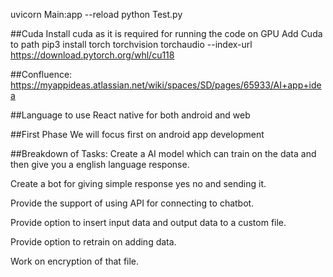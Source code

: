 uvicorn Main:app --reload
python Test.py

##Cuda
Install cuda as it is required for running the code on GPU
Add Cuda to path
pip3 install torch torchvision torchaudio --index-url https://download.pytorch.org/whl/cu118

##Confluence:
https://myappideas.atlassian.net/wiki/spaces/SD/pages/65933/AI+app+idea


##Language to use
React native for both android and web

##First Phase
We will focus first on android app development

##Breakdown of Tasks:
Create a AI model which can train on the data and then give you a english language response.

Create a bot for giving simple response yes no and sending it.

Provide the support of using API for connecting to chatbot.

Provide option to insert input data and output data to a custom file.

Provide option to retrain on adding data.

Work on encryption of that file.